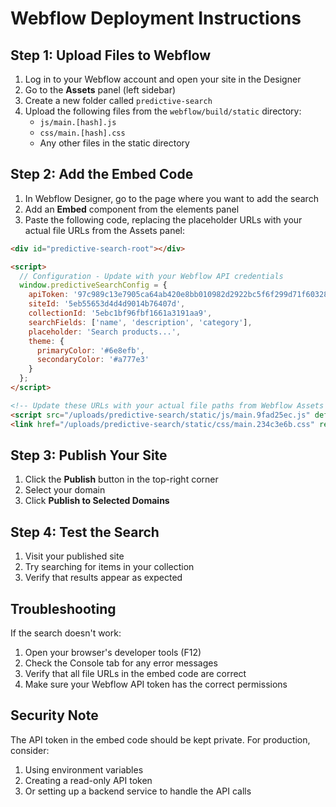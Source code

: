 # Webflow Deployment Instructions

## Step 1: Upload Files to Webflow

1. Log in to your Webflow account and open your site in the Designer
2. Go to the **Assets** panel (left sidebar)
3. Create a new folder called `predictive-search`
4. Upload the following files from the `webflow/build/static` directory:
   - `js/main.[hash].js`
   - `css/main.[hash].css`
   - Any other files in the static directory

## Step 2: Add the Embed Code

1. In Webflow Designer, go to the page where you want to add the search
2. Add an **Embed** component from the elements panel
3. Paste the following code, replacing the placeholder URLs with your actual file URLs from the Assets panel:

```html
<div id="predictive-search-root"></div>

<script>
  // Configuration - Update with your Webflow API credentials
  window.predictiveSearchConfig = {
    apiToken: '97c989c13e7905ca64ab420e8bb010982d2922bc5f6f299d71f60328592d3f33',
    siteId: '5eb55653d4d4d9014b76407d',
    collectionId: '5ebc1bf96fbf1661a3191aa9',
    searchFields: ['name', 'description', 'category'],
    placeholder: 'Search products...',
    theme: {
      primaryColor: '#6e8efb',
      secondaryColor: '#a777e3'
    }
  };
</script>

<!-- Update these URLs with your actual file paths from Webflow Assets -->
<script src="/uploads/predictive-search/static/js/main.9fad25ec.js" defer></script>
<link href="/uploads/predictive-search/static/css/main.234c3e6b.css" rel="stylesheet">
```

## Step 3: Publish Your Site

1. Click the **Publish** button in the top-right corner
2. Select your domain
3. Click **Publish to Selected Domains**

## Step 4: Test the Search

1. Visit your published site
2. Try searching for items in your collection
3. Verify that results appear as expected

## Troubleshooting

If the search doesn't work:
1. Open your browser's developer tools (F12)
2. Check the Console tab for any error messages
3. Verify that all file URLs in the embed code are correct
4. Make sure your Webflow API token has the correct permissions

## Security Note

The API token in the embed code should be kept private. For production, consider:
1. Using environment variables
2. Creating a read-only API token
3. Or setting up a backend service to handle the API calls
